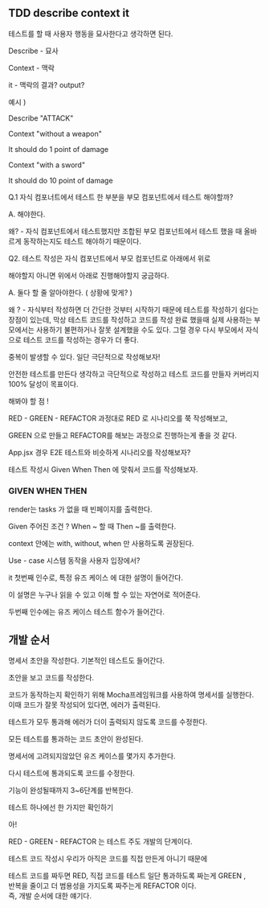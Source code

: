## TDD describe context it

테스트를 할 때 사용자 행동을 묘사한다고 생각하면 된다.

Describe - 묘사

Context - 맥락

it - 맥락의 결과? output?

예시 )

Describe "ATTACK"

Context "without a weapon"

It should do 1 point of damage

Context "with a sword"

It should do 10 point of damage


Q.1 자식 컴포너트에서 테스트 한 부분을 부모 컴포넌트에서 테스트 해야할까?

A. 해야한다.

왜? - 자식 컴포넌트에서 테스트했지만 조합된 부모 컴포넌트에서 테스트 했을 때 올바르게 동작하는지도 테스트 해야하기 때문이다.

Q2. 테스트 작성은 자식 컴포넌트에서 부모 컴포넌트로 아래에서 위로

해야할지 아니면 위에서 아래로 진행해야할지 궁금하다.

A. 둘다 할 줄 알아야한다. ( 상황에 맞게? )

왜 ? - 자식부터 작성하면 더 간단한 것부터 시작하기 때문에 테스트를 작성하기 쉽다는 장점이 있는데, 막상 테스트 코드를 작성하고 코드를 작성 완료 했을때 실제 사용하는 부모에서는 사용하기 불편하거나 잘못 설계했을 수도 있다. 그럴 경우 다시 부모에서 자식으로 테스트 코드를 작성하는 경우가 더 좋다.

중복이 발생할 수 있다. 일단 극단적으로 작성해보자!

안전한 테스트를 만든다 생각하고 극단적으로 작성하고 테스트 코드를 만들자 커버리지 100% 달성이 목표이다.

해봐야 할 점 !

RED - GREEN - REFACTOR 과정대로 RED 로 시나리오를 쭉 작성해보고,

GREEN 으로 만들고 REFACTOR를 해보는 과정으로 진행하는게 좋을 것 같다.

App.jsx 경우 E2E 테스트와 비슷하게 시나리오를 작성해보자?

테스트 작성시 Given When Then 에 맞춰서 코드를 작성해보자.

### GIVEN WHEN THEN

render는 tasks 가 없을 때 빈페이지를 출력한다.

Given 주어진 조건 ? When ~ 할 때 Then ~를 출력한다.

context 안에는 with, without, when 만 사용하도록 권장된다.

Use - case  시스템 동작을 사용자 입장에서?

it 첫번째 인수로, 특정 유즈 케이스 에 대한 설명이 들어간다.

이 설명은 누구나 읽을 수 있고 이해 할 수 있는 자연어로 적어준다.

두번째 인수에는 유즈 케이스 테스트 함수가 들어간다.

## 개발 순서

명세서 초안을 작성한다. 기본적인 테스트도 들어간다.

초안을 보고 코드를 작성한다.

코드가 동작하는지 확인하기 위해 Mocha프레임워크를 사용하여 명세서를 실행한다. 이때 코드가 잘못 작성되어 있다면, 에러가 출력된다.

테스트가 모두 통과해 에러가 더이 출력되지 않도록 코드를 수정한다.

모든 테스트를 통과하는 코드 초안이 완성된다.

명세서에 고려되지않았던 유즈 케이스를 몇가지 추가한다.

다시 테스트에 통과되도록 코드를 수정한다.

기능이 완성될때까지 3~6단계를 반복한다.

테스트 하나에선 한 가지만 확인하기

아!

RED - GREEN - REFACTOR  는 테스트 주도 개발의 단계이다.

테스트 코드 작성시 우리가 아직은 코드를 직접 만든게 아니기 때문에

테스트 코드를 짜두면 RED, 직접 코드를 테스트 일단 통과하도록 짜는게 GREEN ,  
반복을 줄이고 더 범용성을 가지도록 짜주는게 REFACTOR 이다.  
즉, 개발 순서에 대한 얘기다.